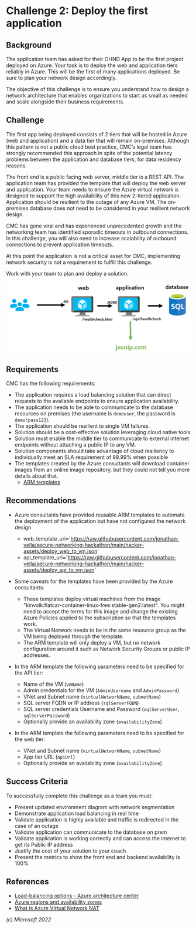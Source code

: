 # Challenge 2: Deploy the first application

## Background

The application team has asked for their OHND App to be the first project deployed on Azure. Your task is to deploy the web and application tiers reliably in Azure. This will be the first of many applications deployed. Be sure to plan your network design accordingly.

The objective of this challenge is to ensure you understand how to design a network architecture that enables organizations to start as small as needed and scale alongside their business requirements.

## Challenge

The first app being deployed consists of 2 tiers that will be hosted in Azure (web and application) and a data tier that will remain on-premises. Although this pattern is not a public cloud best practice, CMC’s legal team has strongly recommended this approach in spite of the potential latency problems between the application and database tiers, for data residency reasons.

The front end is a public facing web server, middle tier is a REST API. The application team has provided the template that will deploy the web server and application. Your team needs to ensure the Azure virtual network is designed to support the high availability of this new 2-tiered application. Application should be resilient to the outage of any Azure VM. The on-premises database does not need to be considered in your resilient network design.

CMC has gone viral and has experienced unprecedented growth and the networking team has identified sporadic timeouts in outbound connections. In this challenge, you will also need to increase scalability of outbound connections to prevent application timeouts.

At this point the application is not a critical asset for CMC, implementing network security is not a requirement to fulfill this challenge.

Work with your team to plan and deploy a solution.

![Application diagram](images/app_vm.png)

## Requirements

CMC has the following requirements:

- The application requires a load balancing solution that can direct requests to the available endpoints to ensure application availability.
- The application needs to be able to communicate to the database resources on premises (the username is `demouser`, the password is `demo!pass123`).
- The application should be resilient to single VM failures.
- Solution should be a cost-effective solution leveraging cloud native tools
- Solution must enable the middle tier to communicate to external internet endpoints without attaching a public IP to any VM.
- Solution components should take advantage of cloud resiliency to individually meet an SLA requirement of 99.99% when possible
- The templates created by the Azure consultants will download container images from an online image repository, but they could not tell you more details about that.
  - [ARM templates](https://github.com/jonathan-vella/secure-networking-hackathon/hacker-assets)

## Recommendations

- Azure consultants have provided reusable ARM templates to automate the deployment of the application but have not configured the network design

  - web_template_uri='https://raw.githubusercontent.com/jonathan-vella/secure-networking-hackathon/main/hacker-assets/deploy_web_to_vm.json'
  - api_template_uri='https://raw.githubusercontent.com/jonathan-vella/secure-networking-hackathon/main/hacker-assets/deploy_api_to_vm.json'

- Some caveats for the templates have been provided by the Azure consultants:

  - These templates deploy virtual machines from the image "kinvolk:flatcar-container-linux-free:stable-gen2:latest". You might need to accept the terms for this image and change the existing Azure Policies applied to the subscription so that the templates work.
  - The Virtual Network needs to be in the same resource group as the VM being deployed through the template.
  - The ARM template will only deploy a VM, but no network configuration around it such as Network Security Groups or public IP addresses.

- In the ARM template the following parameters need to be specified for the API tier:

  - Name of the VM (`vmName`)
  - Admin credentials for the VM (`AdminUsername` and `AdminPassword`)
  - VNet and Subnet name (`virtualNetworkName`, `subnetName`)
  - SQL server FQDN or IP address (`sqlServerFQDN`)
  - SQL server credentials Username and Password (`sqlServerUser`, `sqlServerPassword`)
  - Optionally provide an availability zone (`availabilityZone`)

- In the ARM template the following parameters need to be specified for the web tier:
  - VNet and Subnet name (`virtualNetworkName`, `subnetName`)
  - App tier URL (`apiUrl`)
  - Optionally provide an availability zone (`availabilityZone`)

## Success Criteria

To successfully complete this challenge as a team you must:

- Present updated environment diagram with network segmentation
- Demonstrate application load balancing in real time
- Validate application is highly available and traffic is redirected in the case of an outage
- Validate application can communicate to the database on prem
- Validate application is working correctly and can access the internet to get its Public IP address
- Justify the cost of your solution to your coach
- Present the metrics to show the front end and backend availability is 100%

## References

- [Load-balancing options - Azure architecture center](https://learn.microsoft.com/azure/architecture/guide/technology-choices/load-balancing-overview)
- [Azure regions and availability zones](https://learn.microsoft.com/azure/availability-zones/az-overview)
- [What is Azure Virtual Network NAT](https://learn.microsoft.com/en-us/azure/virtual-network/nat-gateway/nat-overview)

_(c) Microsoft 2022_
